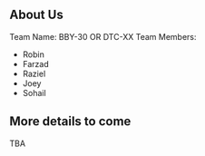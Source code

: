 ## About Us
Team Name: BBY-30 OR DTC-XX
Team Members: 
- Robin 
- Farzad
- Raziel
- Joey
- Sohail
## More details to come
TBA